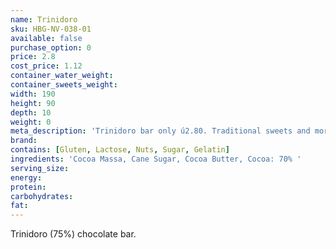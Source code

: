 ```yaml
---
name: Trinidoro
sku: HBG-NV-038-01
available: false
purchase_option: 0
price: 2.8
cost_price: 1.12
container_water_weight: 
container_sweets_weight: 
width: 190
height: 90
depth: 10
weight: 0
meta_description: 'Trinidoro bar only ú2.80. Traditional sweets and more at Humbugs Confectionery Store. Specialists in satisfying your sweet tooth!'
brand: 
contains: [Gluten, Lactose, Nuts, Sugar, Gelatin]
ingredients: 'Cocoa Massa, Cane Sugar, Cocoa Butter, Cocoa: 70% '
serving_size: 
energy: 
protein: 
carbohydrates: 
fat: 
---
```

Trinidoro (75%) chocolate bar.